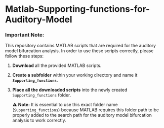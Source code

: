 # Matlab-Supporting-functions-for-Auditory-Model


### Important Note:

This repository contains MATLAB scripts that are required for the auditory model bifurcation analysis. In order to use these scripts correctly, please follow these steps:

1. **Download** all the provided MATLAB scripts.
2. **Create a subfolder** within your working directory and name it **`Supporting_functions`**.
3. **Place all the downloaded scripts** into the newly created `Supporting_functions` folder.
   
   ⚠️ **Note:** It is essential to use this exact folder name (`Supporting_functions`) because MATLAB requires this folder path to be properly added to the search path for the auditory model bifurcation analysis to work correctly.

